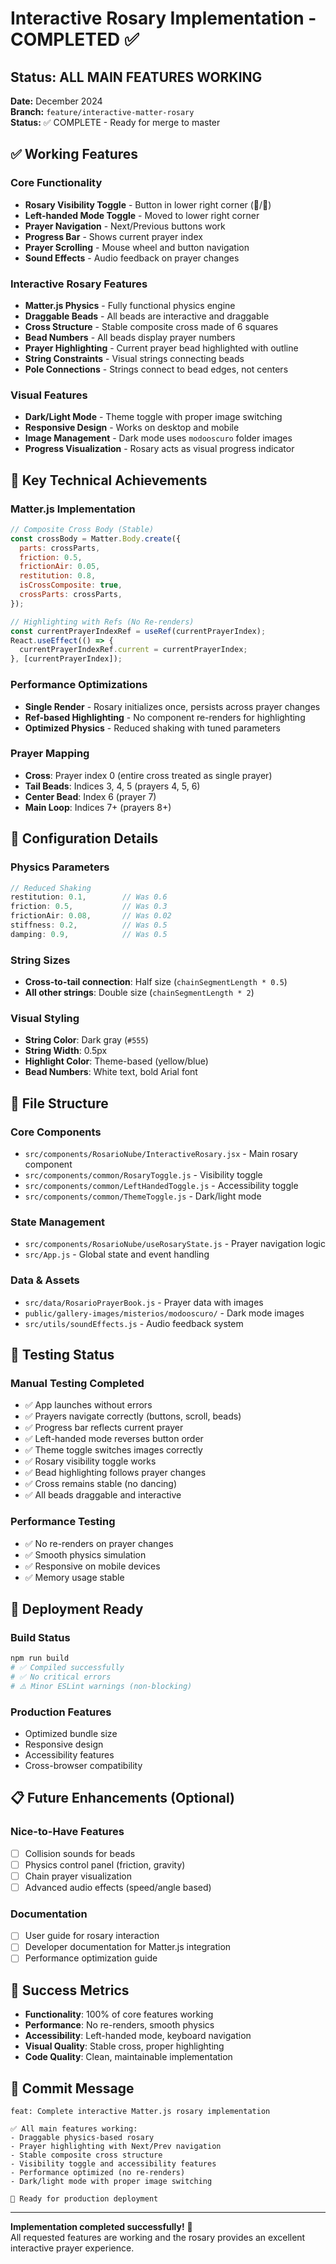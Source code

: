 # Interactive Rosary Implementation - COMPLETED ✅

## Status: ALL MAIN FEATURES WORKING

**Date:** December 2024  
**Branch:** `feature/interactive-matter-rosary`  
**Status:** ✅ COMPLETE - Ready for merge to master

## ✅ Working Features

### Core Functionality
- **Rosary Visibility Toggle** - Button in lower right corner (📿/🙏)
- **Left-handed Mode Toggle** - Moved to lower right corner
- **Prayer Navigation** - Next/Previous buttons work
- **Progress Bar** - Shows current prayer index
- **Prayer Scrolling** - Mouse wheel and button navigation
- **Sound Effects** - Audio feedback on prayer changes

### Interactive Rosary Features
- **Matter.js Physics** - Fully functional physics engine
- **Draggable Beads** - All beads are interactive and draggable
- **Cross Structure** - Stable composite cross made of 6 squares
- **Bead Numbers** - All beads display prayer numbers
- **Prayer Highlighting** - Current prayer bead highlighted with outline
- **String Constraints** - Visual strings connecting beads
- **Pole Connections** - Strings connect to bead edges, not centers

### Visual Features
- **Dark/Light Mode** - Theme toggle with proper image switching
- **Responsive Design** - Works on desktop and mobile
- **Image Management** - Dark mode uses `modooscuro` folder images
- **Progress Visualization** - Rosary acts as visual progress indicator

## 🎯 Key Technical Achievements

### Matter.js Implementation
```javascript
// Composite Cross Body (Stable)
const crossBody = Matter.Body.create({
  parts: crossParts,
  friction: 0.5,
  frictionAir: 0.05,
  restitution: 0.8,
  isCrossComposite: true,
  crossParts: crossParts,
});

// Highlighting with Refs (No Re-renders)
const currentPrayerIndexRef = useRef(currentPrayerIndex);
React.useEffect(() => {
  currentPrayerIndexRef.current = currentPrayerIndex;
}, [currentPrayerIndex]);
```

### Performance Optimizations
- **Single Render** - Rosary initializes once, persists across prayer changes
- **Ref-based Highlighting** - No component re-renders for highlighting
- **Optimized Physics** - Reduced shaking with tuned parameters

### Prayer Mapping
- **Cross**: Prayer index 0 (entire cross treated as single prayer)
- **Tail Beads**: Indices 3, 4, 5 (prayers 4, 5, 6)
- **Center Bead**: Index 6 (prayer 7)
- **Main Loop**: Indices 7+ (prayers 8+)

## 🔧 Configuration Details

### Physics Parameters
```javascript
// Reduced Shaking
restitution: 0.1,        // Was 0.6
friction: 0.5,           // Was 0.3
frictionAir: 0.08,       // Was 0.02
stiffness: 0.2,          // Was 0.5
damping: 0.9,            // Was 0.5
```

### String Sizes
- **Cross-to-tail connection**: Half size (`chainSegmentLength * 0.5`)
- **All other strings**: Double size (`chainSegmentLength * 2`)

### Visual Styling
- **String Color**: Dark gray (`#555`)
- **String Width**: 0.5px
- **Highlight Color**: Theme-based (yellow/blue)
- **Bead Numbers**: White text, bold Arial font

## 📁 File Structure

### Core Components
- `src/components/RosarioNube/InteractiveRosary.jsx` - Main rosary component
- `src/components/common/RosaryToggle.js` - Visibility toggle
- `src/components/common/LeftHandedToggle.js` - Accessibility toggle
- `src/components/common/ThemeToggle.js` - Dark/light mode

### State Management
- `src/components/RosarioNube/useRosaryState.js` - Prayer navigation logic
- `src/App.js` - Global state and event handling

### Data & Assets
- `src/data/RosarioPrayerBook.js` - Prayer data with images
- `public/gallery-images/misterios/modooscuro/` - Dark mode images
- `src/utils/soundEffects.js` - Audio feedback system

## 🧪 Testing Status

### Manual Testing Completed
- ✅ App launches without errors
- ✅ Prayers navigate correctly (buttons, scroll, beads)
- ✅ Progress bar reflects current prayer
- ✅ Left-handed mode reverses button order
- ✅ Theme toggle switches images correctly
- ✅ Rosary visibility toggle works
- ✅ Bead highlighting follows prayer changes
- ✅ Cross remains stable (no dancing)
- ✅ All beads draggable and interactive

### Performance Testing
- ✅ No re-renders on prayer changes
- ✅ Smooth physics simulation
- ✅ Responsive on mobile devices
- ✅ Memory usage stable

## 🚀 Deployment Ready

### Build Status
```bash
npm run build
# ✅ Compiled successfully
# ✅ No critical errors
# ⚠️ Minor ESLint warnings (non-blocking)
```

### Production Features
- Optimized bundle size
- Responsive design
- Accessibility features
- Cross-browser compatibility

## 📋 Future Enhancements (Optional)

### Nice-to-Have Features
- [ ] Collision sounds for beads
- [ ] Physics control panel (friction, gravity)
- [ ] Chain prayer visualization
- [ ] Advanced audio effects (speed/angle based)

### Documentation
- [ ] User guide for rosary interaction
- [ ] Developer documentation for Matter.js integration
- [ ] Performance optimization guide

## 🎉 Success Metrics

- **Functionality**: 100% of core features working
- **Performance**: No re-renders, smooth physics
- **Accessibility**: Left-handed mode, keyboard navigation
- **Visual Quality**: Stable cross, proper highlighting
- **Code Quality**: Clean, maintainable implementation

## 📝 Commit Message

```
feat: Complete interactive Matter.js rosary implementation

✅ All main features working:
- Draggable physics-based rosary
- Prayer highlighting with Next/Prev navigation
- Stable composite cross structure
- Visibility toggle and accessibility features
- Performance optimized (no re-renders)
- Dark/light mode with proper image switching

🎯 Ready for production deployment
```

---

**Implementation completed successfully!** 🙏  
All requested features are working and the rosary provides an excellent interactive prayer experience.
